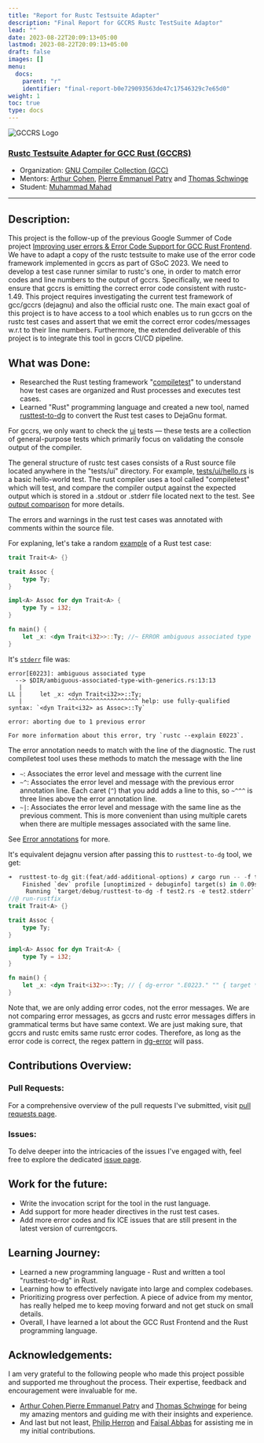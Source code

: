 ```yaml
---
title: "Report for Rustc Testsuite Adapter"
description: "Final Report for GCCRS Rustc TestSuite Adaptor"
lead: ""
date: 2023-08-22T20:09:13+05:00
lastmod: 2023-08-22T20:09:13+05:00
draft: false
images: []
menu:
  docs:
    parent: "r"
    identifier: "final-report-b0e729093563de47c17546329c7e65d0"
weight: 1
toc: true
type: docs
---
```


![GCCRS Logo](gccrs-logo.png)

### [Rustc Testsuite Adapter for GCC Rust (GCCRS)](https://summerofcode.withgoogle.com/programs/2024/projects/KVAetUOC)

- Organization: [GNU Compiler Collection (GCC)](https://gcc.gnu.org/)
- Mentors: [Arthur Cohen](https://github.com/cohenarthur/), [Pierre Emmanuel Patry](https://github.com/P-E-P/) and [Thomas Schwinge](https://github.com/tschwinge)
- Student: [Muhammad Mahad](https://github.com/mahadmuhammad)

---

## Description:

This project is the follow-up of the previous Google Summer of Code project [Improving user errors & Error Code Support for GCC Rust Frontend](https://summerofcode.withgoogle.com/archive/2023/projects/PZbjvfZl). We have to adapt a copy of the rustc testsuite to make use of the error code framework implemented in gccrs as part of GSoC 2023. We need to develop a test case runner similar to rustc's one, in order to match error codes and line numbers to the output of gccrs. Specifically, we need to ensure that gccrs is emitting the correct error code consistent with rustc-1.49. This project requires investigating the current test framework of gcc/gccrs (dejagnu) and also the official rustc one.
The main exact goal of this project is to have access to a tool which enables us to run gccrs on the rustc test cases and assert that we emit the correct error codes/messages w.r.t to their line numbers. Furthermore, the extended deliverable of this project is to integrate this tool in gccrs CI/CD pipeline.

## What was Done:

- Researched the Rust testing framework "[compiletest](https://rustc-dev-guide.rust-lang.org/tests/compiletest.html)" to understand how test cases are organized and Rust processes and executes test cases.
- Learned "Rust" programming language and created a new tool, named [rusttest-to-dg](https://github.com/Rust-GCC/rusttest-to-dg) to convert the Rust test cases to DejaGnu format.

For gccrs, we only want to check the [ui](https://rustc-dev-guide.rust-lang.org/tests/ui.html) tests — these tests are a collection of general-purpose tests which primarily focus on validating the console output of the compiler.

The general structure of rustc test cases consists of a Rust source file located anywhere in the "tests/ui" directory. For example, [tests/ui/hello.rs](https://github.com/rust-lang/rust/blob/master/tests/ui/hello.rs) is a basic hello-world test. The rust compiler uses a tool called "compiletest" which will test, and compare the compiler output against the expected output which is stored in a .stdout or .stderr file located next to the test. See [output comparison](https://rustc-dev-guide.rust-lang.org/tests/ui.html#output-comparison) for more details.

The errors and warnings in the rust test cases was annotated with comments within the source file.

For explaning, let's take a random [example](https://github.com/rust-lang/rust/blob/master/tests/ui/associated-item/ambiguous-associated-type-with-generics.rs) of a Rust test case:

```rust
trait Trait<A> {}

trait Assoc {
    type Ty;
}

impl<A> Assoc for dyn Trait<A> {
    type Ty = i32;
}

fn main() {
    let _x: <dyn Trait<i32>>::Ty; //~ ERROR ambiguous associated type
}
```

It's [`stderr`](https://github.com/rust-lang/rust/blob/master/tests/ui/associated-item/ambiguous-associated-type-with-generics.stderr) file was:

```
error[E0223]: ambiguous associated type
  --> $DIR/ambiguous-associated-type-with-generics.rs:13:13
   |
LL |     let _x: <dyn Trait<i32>>::Ty;
   |             ^^^^^^^^^^^^^^^^^^^^ help: use fully-qualified syntax: `<dyn Trait<i32> as Assoc>::Ty`

error: aborting due to 1 previous error

For more information about this error, try `rustc --explain E0223`.
```

The error annotation needs to match with the line of the diagnostic.
The rust compiletest tool uses these methods to match the message with the line

- `~`: Associates the error level and message with the current line
- `~^`: Associates the error level and message with the previous error
  annotation line.
  Each caret (`^`) that you add adds a line to this, so `~^^^` is three lines
  above the error annotation line.
- `~|`: Associates the error level and message with the same line as the
  previous comment.
  This is more convenient than using multiple carets when there are multiple
  messages associated with the same line.

See [Error annotations](https://rustc-dev-guide.rust-lang.org/tests/ui.html#error-annotations) for more.

It's equivalent dejagnu version after passing this to `rusttest-to-dg` tool, we get:

```rust
➜  rusttest-to-dg git:(feat/add-additional-options) ✗ cargo run -- -f test2.rs -e test2.stderr
    Finished `dev` profile [unoptimized + debuginfo] target(s) in 0.09s
     Running `target/debug/rusttest-to-dg -f test2.rs -e test2.stderr`
//@ run-rustfix
trait Trait<A> {}

trait Assoc {
    type Ty;
}

impl<A> Assoc for dyn Trait<A> {
    type Ty = i32;
}

fn main() {
    let _x: <dyn Trait<i32>>::Ty; // { dg-error ".E0223." "" { target *-*-* } }
}

```

Note that, we are only adding error codes, not the error messages. We are not comparing error messages, as gccrs and rustc error messages differs in grammatical terms but have same context. We are just making sure, that gccrs and rustc emits same rustc error codes. Therefore, as long as the error code is correct, the regex pattern in [dg-error](https://gcc.gnu.org/onlinedocs/gccint/testsuites/directives-used-within-dejagnu-tests/syntax-and-descriptions-of-test-directives.html#verify-compiler-messages) will pass.

## Contributions Overview:

### Pull Requests:

For a comprehensive overview of the pull requests I've submitted, visit [pull requests page](https://mahadmuhammad.github.io/gsoc/24/r/pulls/).

### Issues:

To delve deeper into the intricacies of the issues I've engaged with, feel free to explore the dedicated [issue page](https://mahadmuhammad.github.io/gsoc/24/r/issues/).

## Work for the future:

- Write the invocation script for the tool in the rust language.
- Add support for more header directives in the rust test cases.
- Add more error codes and fix ICE issues that are still present in the latest version of currentgccrs.

## Learning Journey:

- Learned a new programming language - Rust and written a tool "rusttest-to-dg" in Rust.
- Learning how to effectively navigate into large and complex codebases.
- Prioritizing progress over perfection. A piece of advice from my mentor, has really helped me to keep moving forward and not get stuck on small details.
- Overall, I have learned a lot about the GCC Rust Frontend and the Rust programming language.

## Acknowledgements:

I am very grateful to the following people who made this project possible and supported me throughout the process. Their expertise, feedback and encouragement were invaluable for me.

- [Arthur Cohen](https://github.com/cohenarthur/),[Pierre Emmanuel Patry](https://github.com/P-E-P/) and [Thomas Schwinge](https://github.com/tschwinge) for being my amazing mentors and guiding me with their insights and experience.
- And last but not least, [Philip Herron](https://github.com/philberty/) and [Faisal Abbas](https://github.com/abbasfaisal/) for assisting me in my initial contributions.
